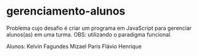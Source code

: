 # gerenciamento-alunos
Problema cujo desafio é criar um programa em JavaScript para gerenciar alunos(as) em uma turma.  OBS: utilizando o paradigma funcional.

Alunos: 
Kelvin Fagundes
Mizael Paris
Flávio Henrique
